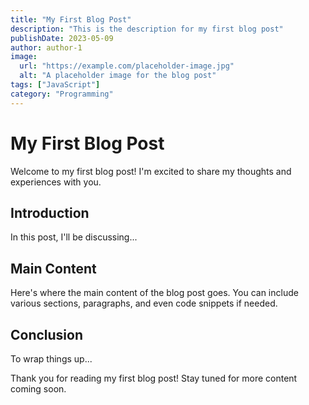 ```yaml
---
title: "My First Blog Post"
description: "This is the description for my first blog post"
publishDate: 2023-05-09
author: author-1
image: 
  url: "https://example.com/placeholder-image.jpg"
  alt: "A placeholder image for the blog post"
tags: ["JavaScript"]
category: "Programming"
---
```


# My First Blog Post

Welcome to my first blog post! I'm excited to share my thoughts and experiences with you.

## Introduction

In this post, I'll be discussing...

## Main Content

Here's where the main content of the blog post goes. You can include various sections, paragraphs, and even code snippets if needed.

## Conclusion

To wrap things up...

Thank you for reading my first blog post! Stay tuned for more content coming soon.
